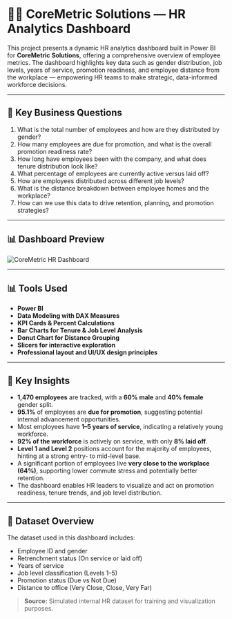 # 🧑‍💼 CoreMetric Solutions — HR Analytics Dashboard

This project presents a dynamic HR analytics dashboard built in Power BI for **CoreMetric Solutions**, offering a comprehensive overview of employee metrics. The dashboard highlights key data such as gender distribution, job levels, years of service, promotion readiness, and employee distance from the workplace — empowering HR teams to make strategic, data-informed workforce decisions.

---

## 🧠 Key Business Questions

1. What is the total number of employees and how are they distributed by gender?  
2. How many employees are due for promotion, and what is the overall promotion readiness rate?  
3. How long have employees been with the company, and what does tenure distribution look like?  
4. What percentage of employees are currently active versus laid off?  
5. How are employees distributed across different job levels?  
6. What is the distance breakdown between employee homes and the workplace?  
7. How can we use this data to drive retention, planning, and promotion strategies?

---

## 📊 Dashboard Preview

![CoreMetric HR Dashboard](f598b6f0-807d-49b2-9727-008b89786b1a.png)

---

## 📊 Tools Used

- **Power BI**  
- **Data Modeling with DAX Measures**  
- **KPI Cards & Percent Calculations**  
- **Bar Charts for Tenure & Job Level Analysis**  
- **Donut Chart for Distance Grouping**  
- **Slicers for interactive exploration**  
- **Professional layout and UI/UX design principles**

---

## 📌 Key Insights

- **1,470 employees** are tracked, with a **60% male** and **40% female** gender split.  
- **95.1%** of employees are **due for promotion**, suggesting potential internal advancement opportunities.  
- Most employees have **1–5 years of service**, indicating a relatively young workforce.  
- **92% of the workforce** is actively on service, with only **8% laid off**.  
- **Level 1 and Level 2** positions account for the majority of employees, hinting at a strong entry- to mid-level base.  
- A significant portion of employees live **very close to the workplace (64%)**, supporting lower commute stress and potentially better retention.  
- The dashboard enables HR leaders to visualize and act on promotion readiness, tenure trends, and job level distribution.

---

## 📂 Dataset Overview

The dataset used in this dashboard includes:

- Employee ID and gender  
- Retrenchment status (On service or laid off)  
- Years of service  
- Job level classification (Levels 1–5)  
- Promotion status (Due vs Not Due)  
- Distance to office (Very Close, Close, Very Far)  

> **Source:** Simulated internal HR dataset for training and visualization purposes.
